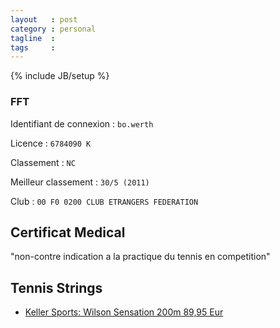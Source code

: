 ```yaml
---
layout   : post
category : personal
tagline  : 
tags     : 
---
```

{% include JB/setup %}

### FFT 

Identifiant de connexion
:   `bo.werth`

Licence
:   `6784090 K`

Classement
:   `NC`

Meilleur classement
:   `30/5 (2011)`

Club
:   `00 F0 0200 CLUB ETRANGERS FEDERATION`

## Certificat Medical

"non-contre indication a la practique du tennis en competition"

## Tennis Strings

- [Keller Sports: Wilson Sensation 200m 89,95 Eur](http://www.keller-sports.fr/index.php?cl=details&anid=TSRWI003000&utm_source=amazonfr&utm_medium=CPC&utm_term=TSRWI003001&utm_campaign=FR_TR_Wilson_Tennis_SR_XXX_Male_PSM)
